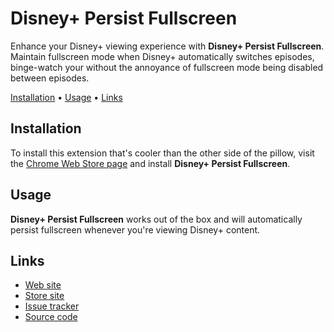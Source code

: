 # Disney+ Persist Fullscreen

Enhance your Disney+ viewing experience with **Disney+ Persist Fullscreen**. Maintain fullscreen mode when Disney+ automatically switches episodes, binge-watch your without the annoyance of fullscreen mode being disabled between episodes.

[Installation](#installation) •
[Usage](#usage) •
[Links](#links)

## Installation

To install this extension that's cooler than the other side of the pillow, visit the [Chrome Web Store page](https://chrome.google.com/webstore/detail/disney%20-unblur/epegomjmecdogfefcmadjkbinicbldmb/) and install **Disney+ Persist Fullscreen**.

## Usage

**Disney+ Persist Fullscreen** works out of the box and will automatically persist fullscreen whenever you're viewing Disney+ content.

## Links

- [Web site](https://fralle.net/)
- [Store site](https://chrome.google.com/webstore/detail/disney%20-unblur/epegomjmecdogfefcmadjkbinicbldmb/)
- [Issue tracker](https://github.com/Fralleee/disneyplus-persist-fullscreen/issues)
- [Source code](https://github.com/Fralleee/disneyplus-persist-fullscreen)
